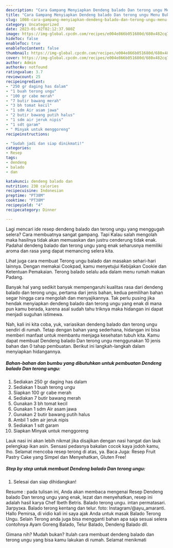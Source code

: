 ```yaml
---
description: "Cara Gampang Menyiapkan Dendeng balado Dan terong ungu Menu Buka Puas"
title: "Cara Gampang Menyiapkan Dendeng balado Dan terong ungu Menu Buka Puas"
slug: 1008-cara-gampang-menyiapkan-dendeng-balado-dan-terong-ungu-menu-buka-puas
category: Uncategorized
date: 2023-01-02T02:12:37.980Z
image: https://img-global.cpcdn.com/recipes/e004e866b051680d/680x482cq70/dendeng-balado-dan-terong-ungu-foto-resep-utama.jpg
hideToc: false
enableToc: true
enableTocContent: false
thumbnail: https://img-global.cpcdn.com/recipes/e004e866b051680d/680x482cq70/dendeng-balado-dan-terong-ungu-foto-resep-utama.jpg
cover: https://img-global.cpcdn.com/recipes/e004e866b051680d/680x482cq70/dendeng-balado-dan-terong-ungu-foto-resep-utama.jpg
author: Admin
authorAv: notfound
ratingvalue: 3.7
reviewcount: 25
recipeingredient:
- "250 gr daging has dalam"
- "1 buah terong ungu"
- "100 gr cabe merah"
- "7 butir bawang merah"
- "3 bh tomat kecil"
- "1 sdm Air asam jawa"
- "2 butir bawang putih halus"
- "1 sdm air jeruk nipis"
- "1 sdt garam"
- " Minyak untuk menggoreng"
recipeinstructions:

- "Sudah jadi dan siap dinikmati!"
categories:
- Resep
tags:
- dendeng
- balado
- dan

katakunci: dendeng balado dan 
nutrition: 238 calories
recipecuisine: Indonesian
preptime: "PT38M"
cooktime: "PT38M"
recipeyield: "4"
recipecategory: Dinner

---
```



Lagi mencari ide resep dendeng balado dan terong ungu yang menggugah selera? Cara membuatnya sangat gampang. Tapi Kalau salah mengolah maka hasilnya tidak akan memuaskan dan justru cenderung tidak enak. Padahal dendeng balado dan terong ungu yang enak seharusnya memiliki aroma dan rasa yang dapat memancing selera kita.


Lihat juga cara membuat Terong ungu balado dan masakan sehari-hari lainnya. Dengan memakai Cookpad, kamu menyetujui Kebijakan Cookie dan Ketentuan Pemakaian. Terong balado selalu ada dalam menu rumah makan Padang.

Banyak hal yang sedikit banyak mempengaruhi kualitas rasa dari dendeng balado dan terong ungu, pertama dari jenis bahan, kedua pemilihan bahan segar hingga cara mengolah dan menyajikannya. Tak perlu pusing jika hendak menyiapkan dendeng balado dan terong ungu yang enak di mana pun kamu berada, karena asal sudah tahu triknya maka hidangan ini dapat menjadi suguhan istimewa.


Nah, kali ini kita coba, yuk, variasikan dendeng balado dan terong ungu sendiri di rumah. Tetap dengan bahan yang sederhana, hidangan ini bisa memberi manfaat untuk membantu menjaga kesehatan tubuh kita. Kamu dapat membuat Dendeng balado Dan terong ungu menggunakan 10 jenis bahan dan 0 tahap pembuatan. Berikut ini langkah-langkah dalam menyiapkan hidangannya.

<!--inarticleads1-->

##### Bahan-bahan dan bumbu yang dibutuhkan untuk pembuatan Dendeng balado Dan terong ungu:

1. Sediakan 250 gr daging has dalam
1. Sediakan 1 buah terong ungu
1. Siapkan 100 gr cabe merah
1. Sediakan 7 butir bawang merah
1. Gunakan 3 bh tomat kecil
1. Gunakan 1 sdm Air asam jawa
1. Gunakan 2 butir bawang putih halus
1. Ambil 1 sdm air jeruk nipis
1. Sediakan 1 sdt garam
1. Siapkan  Minyak untuk menggoreng


Lauk nasi ini akan lebih nikmat jika disajikan dengan nasi hangat dan lauk pelengkap ikan asin. Sensasi pedasnya bakalan cocok kaya jodoh kamu, lho. Selamat mencoba resep terong di atas, ya. Baca Juga: Resep Fruit Pastry Cake yang Simpel dan Menyehatkan, Gluten Free! 

<!--inarticleads2-->

##### Step by step untuk membuat Dendeng balado Dan terong ungu:


1. Selesai dan siap dihidangkan!

Resume : pada tulisan ini, Anda akan membaca mengenai Resep Dendeng balado Dan terong ungu yang enak, lezat dan menyehatkan, resep ini adalah hasil karya Chef Ibeth Betris. Balado terong ungu. intan permatasari. Загрузка. Balado terong kentang dan telur. foto: Instagram/@ayu_amaranti. Hallo Pemirsa, di vidio kali ini saya ajak Anda untuk masak Balado Terong Ungu. Selain Terong anda juga bisa mengganti bahan apa saja sesuai selera contohnya Ayam Goreng Balado, Telur Balado, Dendeng Balado dll. 

Gimana nih? Mudah bukan? Itulah cara membuat dendeng balado dan terong ungu yang bisa kamu lakukan di rumah. Selamat menikmati
